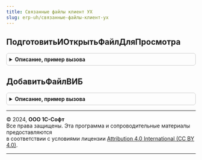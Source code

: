 ```yaml
---
title: Связанные файлы клиент УХ
slug: erp-uh/связанные-файлы-клиент-ух
---
```



## ПодготовитьИОткрытьФайлДляПросмотра
<details style="margin: 1em 0; padding: 0.5em; border: 1px solid #ccc; border-radius: 6px;">

<summary style="font-weight: bold; cursor: pointer;">Описание, пример вызова</summary>

```bsl


// Открывает файл для просмотра
Процедура ПодготовитьИОткрытьФайлДляПросмотра(ИдентификаторФайла, Форма) Экспорт
```

Пример вызова
```bsl
СвязанныеФайлыКлиентУХ.ПодготовитьИОткрытьФайлДляПросмотра(ИдентификаторФайла, Форма) 
```
</details>

## ДобавитьФайлВИБ
<details style="margin: 1em 0; padding: 0.5em; border: 1px solid #ccc; border-radius: 6px;">

<summary style="font-weight: bold; cursor: pointer;">Описание, пример вызова</summary>

```bsl

// Открывает диалог выбора файла. Выбранный файл помещает в базу и вызывает
//  переданный обработчик выбора. Если файл не выбран, то возвращает в него
//	результат Неопределено. Иначе, ссылку на файл в базе.
//
// Параметры:
//	Владелец - Ссылка - объект к которому будет прикреплен файл.
//  ИдентификаторФайла - Строка, необязательный - идентификатор уже существующего
//		 файла, если его нужно обновить.
//  ОписаниеОбработчикаДобавленияФайла - ОписаниеОповещения - обработчик, который
//		будет вызван после помещения файла. Параметры обработчика:
//			- Результат - СправочникСсылка.Файлы или Строка - идентификатор файла;
//			- ДополнительныеПараметры - значение из обработчика оповещения.
//  УникальныйИдентификаторФормы - УникальныйИдентификатор - для привязки
//		временного хранилища файла.
//
Процедура ДобавитьФайлВИБ(Владелец, ИдентификаторФайла="", Экспорт
```

Пример вызова
```bsl
СвязанныеФайлыКлиентУХ.ДобавитьФайлВИБ(Владелец, ИдентификаторФайла, );
```
</details>

---

© 2024, **ООО 1С-Софт**  
Все права защищены. Эта программа и сопроводительные материалы предоставляются  
в соответствии с условиями лицензии [Attribution 4.0 International (CC BY 4.0)](https://creativecommons.org/licenses/by/4.0/legalcode).

---
